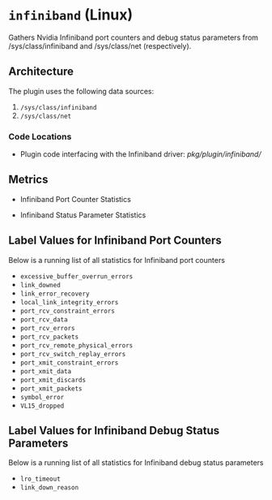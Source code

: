 # `infiniband` (Linux)

Gathers Nvidia Infiniband port counters and debug status parameters from /sys/class/infiniband and /sys/class/net (respectively).

## Architecture

The plugin uses the following data sources:

1. `/sys/class/infiniband`
2. `/sys/class/net`

### Code Locations

- Plugin code interfacing with the Infiniband driver: *pkg/plugin/infiniband/*

## Metrics

- Infiniband Port Counter Statistics

- Infiniband Status Parameter Statistics

## Label Values for Infiniband Port Counters

Below is a running list of all statistics for Infiniband port counters

- `excessive_buffer_overrun_errors`
- `link_downed`
- `link_error_recovery`
- `local_link_integrity_errors`
- `port_rcv_constraint_errors`
- `port_rcv_data`
- `port_rcv_errors`
- `port_rcv_packets`
- `port_rcv_remote_physical_errors`
- `port_rcv_switch_replay_errors`
- `port_xmit_constraint_errors`
- `port_xmit_data`
- `port_xmit_discards`
- `port_xmit_packets`
- `symbol_error`
- `VL15_dropped`

## Label Values for Infiniband Debug Status Parameters

Below is a running list of all statistics for Infiniband debug status parameters

- `lro_timeout`
- `link_down_reason`
